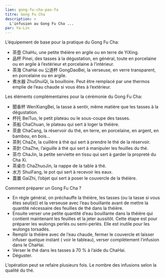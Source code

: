 ```yaml
---
lien: gong-fu-cha-pao-fa
titre: Gong Fu Cha
description: >
  L'infusion au Gong Fu Cha ...
par: Ya-Lin
---
```


L’équipement de base pour la pratique du Gong Fu Cha:
- 茶壺 ChaHu, une petite théière en argile ou en terre de YiXing.
- 品杯 Pinei, des tasses à la dégustation, en général, toute en porcelaine ou en argile à l’extérieur et porcelaine à l’intérieur. 
- 茶海 ChaHai ou 公道杯 GongDaoBei, la verseuse, en verre transparent, en porcelaine ou en argile.
- 煮水器 ZhuShuiQi, la bouilloire. Peut être remplacé  par une thermos emplie de l’eau chaude si vous êtes à l’extérieur.

Les éléments complémentaires pour la cérémonie du Gong Fu Cha:
- 聞香杯 WenXiangBei, la tasse à sentir, même matière que les tasses à la dégustation. 
- 杯托 BeiTuo, le petit plateau ou le sous-coupe des tasses.
- 茶船 ChaChuan, le plateau qui sert à loger la théière.
- 茶倉 ChaCang, la réservoir du thé, en terre, en porcelaine, en argent, en bambou, en bois...
- 茶則 ChaZe, la cuillère à thé qui sert à prendre le thé de la réservoir.
- 茶針 ChaZhe, l’aiguille à thé qui sert à manipuler les feuilles du thé.
- 茶巾 ChaJin, la petite serviette en tissu qui sert à garder la propreté du Cha Xi.
- 茶桌巾 ChaZhuoJin, la nappe de la table à thé.
- 水方 ShuiFang, le pot qui sert à recevoir les eaux.
- 蓋置 GaiZhi, l’objet qui sert à poser le couvercle de la théière.

Comment préparer un Gong Fu Cha ?

- En règle général, on préchauffe la théière, les tasses (ou la tasse si vous êtes seul(e)) et la verseuse avec l’eau bouillante avant de mettre la quantité nécessaire des feuilles de thé dans la théière. 
- Ensuite verser une petite quantité d’eau bouillante dans la théière qui contient maintenant les feuilles et la jeter aussitôt. Cette étape est pour préparer les wulongs perlés ou semi-perlés. Elle est inutile pour les wulongs torsadés. 
- Remplir la théière avec de l’eau chaude, fermer le couvercle et laisser infuser quelque instant ( voir le tableau), verser complètement l’infusion dans le ChaHai.
- Verser le thé dans les tasses à 70 % à l’aide du ChaHai. 
- Déguster.

L’opération peut se refaire plusieurs fois. Le nombre des infusions selon la qualité du thé.
